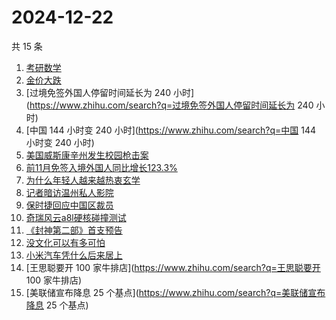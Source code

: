 # 2024-12-22

共 15 条

<!-- BEGIN -->
<!-- 最后更新时间 Sun Dec 22 2024 14:14:52 GMT+0800 (China Standard Time) -->

1. [考研数学](https://www.zhihu.com/search?q=考研数学)
1. [金价大跌](https://www.zhihu.com/search?q=金价大跌)
1. [过境免签外国人停留时间延长为 240
   小时](https://www.zhihu.com/search?q=过境免签外国人停留时间延长为 240 小时)
1. [中国 144 小时变 240 小时](https://www.zhihu.com/search?q=中国 144 小时变 240
   小时)
1. [美国威斯康辛州发生校园枪击案](https://www.zhihu.com/search?q=美国威斯康辛州发生校园枪击案)
1. [前11月免签入境外国人同比增长123.3%](https://www.zhihu.com/search?q=前11月免签入境外国人同比增长123.3%)
1. [为什么年轻人越来越热衷玄学](https://www.zhihu.com/search?q=为什么年轻人越来越热衷玄学)
1. [记者暗访温州私人影院](https://www.zhihu.com/search?q=记者暗访温州私人影院)
1. [保时捷回应中国区裁员](https://www.zhihu.com/search?q=保时捷回应中国区裁员)
1. [奇瑞风云a8l硬核碰撞测试](https://www.zhihu.com/search?q=奇瑞风云a8l硬核碰撞测试)
1. [《封神第二部》首支预告](https://www.zhihu.com/search?q=《封神第二部》首支预告)
1. [没文化可以有多可怕](https://www.zhihu.com/search?q=没文化可以有多可怕)
1. [小米汽车凭什么后来居上](https://www.zhihu.com/search?q=小米汽车凭什么后来居上)
1. [王思聪要开 100 家牛排店](https://www.zhihu.com/search?q=王思聪要开 100
   家牛排店)
1. [美联储宣布降息 25 个基点](https://www.zhihu.com/search?q=美联储宣布降息 25
   个基点)

<!-- END -->
